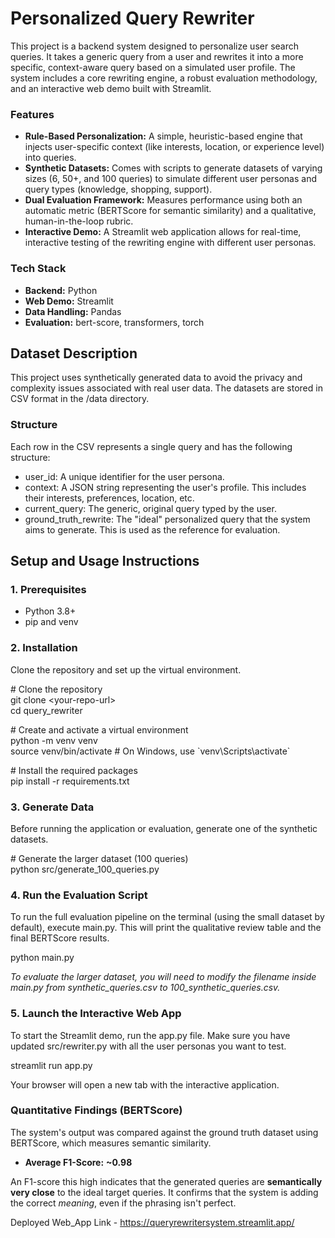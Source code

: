 # **Personalized Query Rewriter**

This project is a backend system designed to personalize user search queries. It takes a generic query from a user and rewrites it into a more specific, context-aware query based on a simulated user profile. The system includes a core rewriting engine, a robust evaluation methodology, and an interactive web demo built with Streamlit.

### **Features**

* **Rule-Based Personalization:** A simple, heuristic-based engine that injects user-specific context (like interests, location, or experience level) into queries.  
* **Synthetic Datasets:** Comes with scripts to generate datasets of varying sizes (6, 50+, and 100 queries) to simulate different user personas and query types (knowledge, shopping, support).  
* **Dual Evaluation Framework:** Measures performance using both an automatic metric (BERTScore for semantic similarity) and a qualitative, human-in-the-loop rubric.  
* **Interactive Demo:** A Streamlit web application allows for real-time, interactive testing of the rewriting engine with different user personas.

### **Tech Stack**

* **Backend:** Python  
* **Web Demo:** Streamlit  
* **Data Handling:** Pandas  
* **Evaluation:** bert-score, transformers, torch

## **Dataset Description**

This project uses synthetically generated data to avoid the privacy and complexity issues associated with real user data. The datasets are stored in CSV format in the /data directory.

### **Structure**

Each row in the CSV represents a single query and has the following structure:

* user\_id: A unique identifier for the user persona.  
* context: A JSON string representing the user's profile. This includes their interests, preferences, location, etc.  
* current\_query: The generic, original query typed by the user.  
* ground\_truth\_rewrite: The "ideal" personalized query that the system aims to generate. This is used as the reference for evaluation.

## **Setup and Usage Instructions**

### **1\. Prerequisites**

* Python 3.8+  
* pip and venv

### **2\. Installation**

Clone the repository and set up the virtual environment.

\# Clone the repository  
git clone \<your-repo-url\>  
cd query\_rewriter

\# Create and activate a virtual environment  
python \-m venv venv  
source venv/bin/activate  \# On Windows, use \`venv\\Scripts\\activate\`

\# Install the required packages  
pip install \-r requirements.txt

### **3\. Generate Data**

Before running the application or evaluation, generate one of the synthetic datasets.

\# Generate the larger dataset (100 queries)  
python src/generate\_100\_queries.py

### **4\. Run the Evaluation Script**

To run the full evaluation pipeline on the terminal (using the small dataset by default), execute main.py. This will print the qualitative review table and the final BERTScore results.

python main.py

*To evaluate the larger dataset, you will need to modify the filename inside main.py from synthetic\_queries.csv to 100\_synthetic\_queries.csv.*

### **5\. Launch the Interactive Web App**

To start the Streamlit demo, run the app.py file. Make sure you have updated src/rewriter.py with all the user personas you want to test.

streamlit run app.py

Your browser will open a new tab with the interactive application.

### **Quantitative Findings (BERTScore)**

The system's output was compared against the ground truth dataset using BERTScore, which measures semantic similarity.

* **Average F1-Score:** **\~0.98**

An F1-score this high indicates that the generated queries are **semantically very close** to the ideal target queries. It confirms that the system is adding the correct *meaning*, even if the phrasing isn't perfect.

Deployed Web\_App Link \- https://queryrewritersystem.streamlit.app/